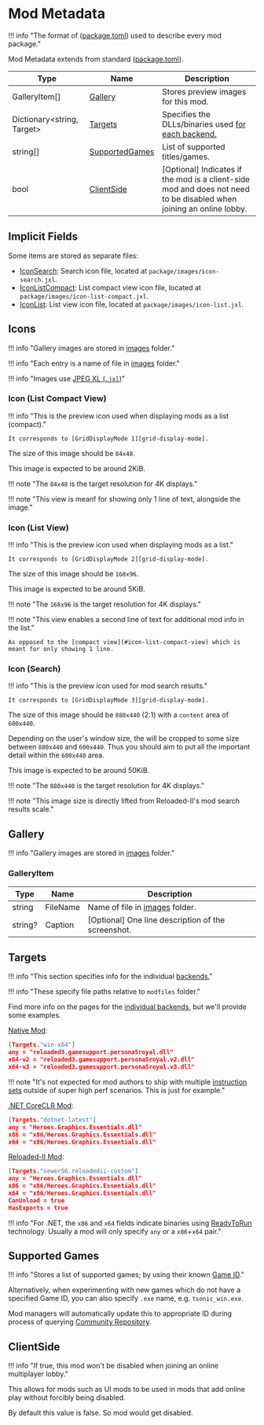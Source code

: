 ﻿# Mod Metadata

!!! info "The format of ([package.toml][package-toml]) used to describe every mod package."

Mod Metadata extends from standard ([package.toml][package-toml]).

| Type                             | Name                               | Description                                                                                                         |
| -------------------------------- | ---------------------------------- | ------------------------------------------------------------------------------------------------------------------- |
| GalleryItem[]                    | [Gallery](#gallery)                | Stores preview images for this mod.                                                                                 |
| Dictionary&lt;string, Target&gt; | [Targets](#targets)                | Specifies the DLLs/binaries used [for each backend.][backend]                                                       |
| string[]                         | [SupportedGames](#supported-games) | List of supported titles/games.                                                                                     |
| bool                             | [ClientSide](#clientside)          | [Optional] Indicates if the mod is a client-side mod and does not need to be disabled when joining an online lobby. |

## Implicit Fields

Some items are stored as separate files:

- [IconSearch](#icon-search): Search icon file, located at `package/images/icon-search.jxl`.
- [IconListCompact](#icon-list-compact-view): List compact view icon file, located at `package/images/icon-list-compact.jxl`.
- [IconList](#icon-list-view): List view icon file, located at `package/images/icon-list.jxl`.

## Icons

!!! info "Gallery images are stored in [images][package-images] folder."

!!! info "Each entry is a name of file in [images][package-images] folder."

!!! info "Images use [JPEG XL (`.jxl`)][images]"

### Icon (List Compact View)

!!! info "This is the preview icon used when displaying mods as a list (compact)."

    It corresponds to [GridDisplayMode 1][grid-display-mode].

The size of this image should be `84x48`.

This image is expected to be around 2KiB.

!!! note "The `84x48` is the target resolution for 4K displays."

!!! note "This view is meanf for showing only 1 line of text, alongside the image."

### Icon (List View)

!!! info "This is the preview icon used when displaying mods as a list."

    It corresponds to [GridDisplayMode 2][grid-display-mode].

The size of this image should be `168x96`.

This image is expected to be around 5KiB.

!!! note "The `168x96` is the target resolution for 4K displays."

!!! note "This view enables a second line of text for additional mod info in the list."

    As opposed to the [compact view](#icon-list-compact-view) which is meant for only showing 1 line.

### Icon (Search)

!!! info "This is the preview icon used for mod search results."

    It corresponds to [GridDisplayMode 3][grid-display-mode].

The size of this image should be `880x440` (2:1) with a `content` area of `600x440`.

Depending on the user's window size, the will be cropped to some size
between `880x440` and `600x440`. Thus you should aim to put all the important
detail within the `600x440` area.

This image is expected to be around 50KiB.

!!! note "The `880x440` is the target resolution for 4K displays."

!!! note "This image size is directly lifted from Reloaded-II's mod search results scale."

## Gallery

!!! info "Gallery images are stored in [images][package-images] folder."

### GalleryItem

| Type    | Name     | Description                                        |
| ------- | -------- | -------------------------------------------------- |
| string  | FileName | Name of file in [images][package-images] folder.   |
| string? | Caption  | [Optional] One line description of the screenshot. |

## Targets

!!! info "This section specifies info for the individual [backends.][backend]"

!!! info "These specify file paths relative to `modfiles` folder."

Find more info on the pages for the [individual backends][backend], but we'll provide some examples.

[Native Mod][native-backend]:
```json
[Targets."win-x64"]
any = "reloaded3.gamesupport.persona5royal.dll"
x64-v2 = "reloaded3.gamesupport.persona5royal.v2.dll"
x64-v3 = "reloaded3.gamesupport.persona5royal.v3.dll"
```

!!! note "It's not expected for mod authors to ship with multiple [instruction sets][instruction-sets] outside of super high perf scenarios. This is just for example."

[.NET CoreCLR Mod][coreclr-backend]:

```json
[Targets."dotnet-latest"]
any = "Heroes.Graphics.Essentials.dll"
x86 = "x86/Heroes.Graphics.Essentials.dll"
x64 = "x86/Heroes.Graphics.Essentials.dll"
```

[Reloaded-II Mod][reloaded2-backend]:

```json
[Targets."sewer56.reloadedii-custom"]
any = "Heroes.Graphics.Essentials.dll"
x86 = "x86/Heroes.Graphics.Essentials.dll"
x64 = "x86/Heroes.Graphics.Essentials.dll"
CanUnload = true
HasExports = true
```

!!! info "For .NET, the `x86` and `x64` fields indicate binaries using [ReadyToRun][ready-to-run] technology. Usually a mod will only specify `any` or a `x86`+`x64` pair."

## Supported Games

!!! info "Stores a list of supported games; by using their known [Game ID][game-id]."

Alternatively, when experimenting with new games which do not have a specified Game ID, you can also specify `.exe` name, e.g. `tsonic_win.exe`.

Mod managers will automatically update this to appropriate ID during process of querying [Community Repository][community-repository].

## ClientSide

!!! info "If true, this mod won't be disabled when joining an online multiplayer lobby."

This allows for mods such as UI mods to be used in mods that add online play without forcibly being disabled.

By default this value is false. So mod would get disabled.

<!-- Links -->
[backend]: ../../../Loader/Backends/About.md
[community-repository]: ../../../Services/Community-Repository.md
[coreclr-backend]: ../../../Loader/Backends/CoreCLR.md
[game-id]: ../../Storage/Games/About.md#id
[instruction-sets]: ../../../Loader/Backends/Native.md#instruction-sets
[native-backend]: ../../../Loader/Backends/Native.md
[package-toml]: ../Package-Metadata.md
[package-images]: ../About.md#images
[ready-to-run]: ../../../Loader/Backends/CoreCLR.md#ready-to-run
[reloaded2-backend]: ../../../Loader/Backends/CoreCLR.md#reloaded-ii
[images]: ../../../Common/Images.md
[grid-display-mode]: ../../../Server/Storage/Loadouts/File-Format/DataTypes.md#griddisplaymode